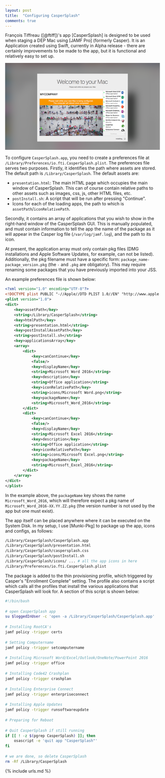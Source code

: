 ```yaml
---
layout: post
title:  "Configuring CasperSplash"
comments: true
---
```


François Tiffreau ([@ftiff])'s app [CasperSplash] is designed to be used when staging a DEP Mac using [JAMF Pro] (formerly Casper). 
It is an Application created using Swift, currently in Alpha release - there are certainly improvements to be made  to the app, but it is functional and relatively easy to set up.

![img-1]

To configure `CasperSplash.app`, you need to create a preferences file at `/Library/Preferences/io.fti.CasperSplash.plist`. The preferences file serves two purposes.  Firstly, it identifies the path where assets are stored. The default path is `/Library/CasperSplash`. The default assets are:

*  `presentation.html`: The main HTML page which occupies the main window of CasperSplash. This can of course contain relative paths to other assets such as images, css, js, other HTML files, etc.
*  `postInstall.sh`: A script that will be run after pressing "Continue".
*  Icons for each of the loading apps, the path to which is `assetPath`/`iconRelativePath`.

Secondly, it contains an array of applications that you wish to show in the right-hand window of the CasperSplash GUI.  This is manually populated, and must contain information to tell the app the name of the package as it will appear in the Casper log file (`/var/log/jamf.log`), and the path to its icon.  

At present, the application array must only contain pkg files (DMG installations and Apple Software Updates, for example, can not be listed).  Additionally, the pkg filename must have a specific form: `package_name-package_version.pkg` (the `-` and `.pkg` are obligatory). This may require renaming some packages that you have previously imported into your JSS.

An example preferences file is shown below:

~~~ xml
<?xml version="1.0" encoding="UTF-8"?>
<!DOCTYPE plist PUBLIC "-//Apple//DTD PLIST 1.0//EN" "http://www.apple.com/DTDs/PropertyList-1.0.dtd">
<plist version="1.0">
<dict>
	<key>assetPath</key>
	<string>/Library/CasperSplash</string>
	<key>htmlPath</key>
	<string>presentation.html</string>
	<key>postInstallAssetPath</key>
	<string>postInstall.sh</string>
	<key>applicationsArray</key>
	<array>
		<dict>
			<key>canContinue</key>
			<false/>
			<key>displayName</key>
			<string>Microsoft Word 2016</string>
			<key>description</key>
			<string>Office application</string>
			<key>iconRelativePath</key>
			<string>icons/Microsoft Word.png</string>
			<key>packageName</key>
			<string>Microsoft_Word_2016</string>
		</dict>
		<dict>
			<key>canContinue</key>
			<false/>
			<key>displayName</key>
			<string>Microsoft Excel 2016</string>
			<key>description</key>
			<string>Office application</string>
			<key>iconRelativePath</key>
			<string>icons/Microsoft Excel.png</string>
			<key>packageName</key>
			<string>Microsoft_Excel_2016</string>
		</dict>
	</array>
</dict>
</plist>
~~~

In the example above, the `packageName` key shows the name `Microsoft_Word_2016`, which will therefore expect a pkg name of `Microsoft_Word_2016-XX.YY.ZZ.pkg` (the version number is not used by the app but one must exist).

The app itself can be placed anywhere where it can be executed on the System Disk. In my setup, I use [Munki-Pkg] to package up the app, icons and configs, as follows: 

~~~ bash
/Library/CasperSplash/CasperSplash.app
/Library/CasperSplash/presentation.html
/Library/CasperSplash/caspersplash.css
/Library/CasperSplash/postInstall.sh
/Library/CasperSplash/icons/ ... # all the app icons in here
/Library/Preferences/io.fti.CasperSplash.plist
~~~

The package is added to the thin provisioning profile, which triggered by Casper's "Enrollment Complete" setting. The profile also contains a script which calls all the profiles that install the various applications that CasperSplash will look for. A section of this script is shown below:

~~~ bash
#!/bin/bash

# open CasperSplash app
su $loggedInUser -c 'open -a /Library/CasperSplash/CasperSplash.app'

# Installing RootCA's
jamf policy -trigger certs

# Setting Computername
jamf policy -trigger setcomputername

# Installing Microsoft Word/Excel/Outlook/OneNote/PowerPoint 2016
jamf policy -trigger office

# Installing Code42 Crashplan
jamf policy -trigger crashplan

# Installing Enterprise Connect
jamf policy -trigger enterpriseconnect

# Installing Apple Updates
jamf policy -trigger runsoftwareupdate

# Preparing for Reboot

# Quit CasperSplash if still running
if [[ ! -z $(pgrep CasperSplash) ]]; then
	osascript -e 'quit app "CasperSplash"'
fi

# we are done, so delete CasperSplash
rm -Rf /Library/CasperSplash

~~~

[img-1]: /assets/images/caspersplash-1.png



{% include urls.md %}

